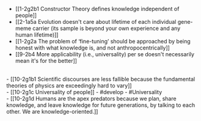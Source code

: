 - [[1-2g2b1 Constructor Theory defines knowledge independent of people]]
- [[2-1a5a Evolution doesn't care about lifetime of each individual gene-meme carrier (its sample is beyond your own experience and any human lifetime)]]
- [[1-2g2a The problem of ‘fine-tuning’ should be approached by being honest with what knowledge is, and not anthropocentrically]]
- [[9-2b4 More applicability (i.e., universality) per se doesn't necessarily mean it's for the better]]
<br>
- [[10-2g1b1 Scientific discourses are less fallible because the fundamental theories of physics are exceedingly hard to vary]]
<br>
- [[10-2g1c Universality of people]]
- #develop
- #Universality
<br>
- [[10-2g1d Humans are the apex predators because we plan, share knowledge, and leave knowledge for future generations, by talking to each other. We are knowledge-oriented.]]

